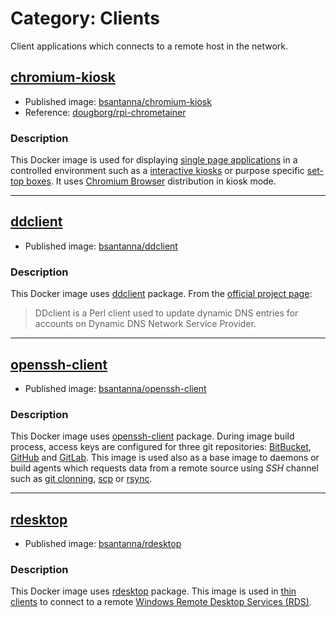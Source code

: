 # Category: Clients

Client applications which connects to a remote host in the network.

## [chromium-kiosk](chromium-kiosk/)

 - Published image: [bsantanna/chromium-kiosk](https://hub.docker.com/r/bsantanna/chromium-kiosk/)
 - Reference: [dougborg/rpi-chrometainer](https://github.com/dougborg/rpi-chrometainer)

### Description
This Docker image is used for displaying [single page applications](https://en.wikipedia.org/wiki/Single-page_application) in a controlled environment such as a [interactive kiosks](https://en.wikipedia.org/wiki/Interactive_kiosk) or purpose specific [set-top boxes](https://en.wikipedia.org/wiki/Set-top_box). 
It uses [Chromium Browser](https://www.chromium.org/Home) distribution in kiosk mode.

---

## [ddclient](ddclient/)

 - Published image: [bsantanna/ddclient](https://hub.docker.com/r/bsantanna/ddclient/)

### Description
This Docker image uses [ddclient](https://packages.ubuntu.com/xenial/ddclient) package.
From the [official project page](https://sourceforge.net/p/ddclient/wiki/Home/):

> DDclient is a Perl client used to update dynamic DNS entries for accounts on Dynamic DNS Network Service Provider.

 
---

## [openssh-client](openssh-client/)

 - Published image: [bsantanna/openssh-client](https://hub.docker.com/r/bsantanna/openssh-client/)

### Description
This Docker image uses [openssh-client](https://packages.ubuntu.com/xenial/openssh-client) package. During image build process, access keys are configured for three git repositories: [BitBucket](https://bitucket.org), [GitHub](https://www.github.org) and [GitLab](https://www.gitlab.org).
This image is used also as a base image to daemons or build agents which requests data from a remote source using *SSH* channel such as [git clonning](https://git-scm.com/docs/git-clone), [scp](http://man7.org/linux/man-pages/man1/scp.1.html) or [rsync](http://man7.org/linux/man-pages/man1/rsync.1.html).   

---

## [rdesktop](rdesktop/)

 - Published image: [bsantanna/rdesktop](https://hub.docker.com/r/bsantanna/rdesktop/)
 
### Description
This Docker image uses [rdesktop](https://packages.ubuntu.com/xenial/rdesktop) package.
This image is used in [thin clients](https://en.wikipedia.org/wiki/Thin_client) to connect to a remote [Windows Remote Desktop Services (RDS)](https://en.wikipedia.org/wiki/Remote_Desktop_Services).
